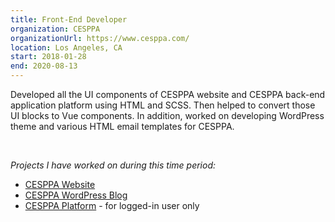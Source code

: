```yaml
---
title: Front-End Developer
organization: CESPPA
organizationUrl: https://www.cesppa.com/
location: Los Angeles, CA
start: 2018-01-28
end: 2020-08-13
---  
```


Developed all the UI components of CESPPA website and CESPPA back-end application platform using HTML and SCSS. Then helped to convert those UI blocks to Vue components. In addition, worked on developing WordPress theme and various HTML email templates for CESPPA.

<br>

*Projects I have worked on during this time period:*

* [CESPPA Website](https://www.cesppa.com/)
* [CESPPA WordPress Blog](https://blog.cesppa.com/)
* [CESPPA Platform](https://my.cesppa.com/#/) - for logged-in user only